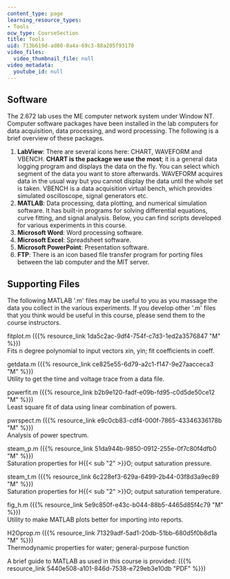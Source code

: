 ```yaml
---
content_type: page
learning_resource_types:
- Tools
ocw_type: CourseSection
title: Tools
uid: 713b619d-ad80-8a4a-69c3-88a205f93170
video_files:
  video_thumbnail_file: null
video_metadata:
  youtube_id: null
---
```


Software
--------

The 2.672 lab uses the ME computer network system under Window NT. Computer software packages have been installed in the lab computers for data acquisition, data processing, and word processing. The following is a brief overview of these packages.

1.  **LabView**: There are several icons here: CHART, WAVEFORM and VBENCH. **CHART is the package we use the most**; it is a general data logging program and displays the data on the fly. You can select which segment of the data you want to store afterwards. WAVEFORM acquires data in the usual way but you cannot display the data until the whole set is taken. VBENCH is a data acquisition virtual bench, which provides simulated oscilloscope, signal generators etc.
2.  **MATLAB**: Data processing, data plotting, and numerical simulation software. It has built-in programs for solving differential equations, curve fitting, and signal analysis. Below, you can find scripts developed for various experiments in this course.
3.  **Microsoft Word**: Word processing software.
4.  **Microsoft Excel**: Spreadsheet software.
5.  **Microsoft PowerPoint**: Presentation software.
6.  **FTP**: There is an icon based file transfer program for porting files between the lab computer and the MIT server.

Supporting Files
----------------

The following MATLAB '.m' files may be useful to you as you massage the data you collect in the various experiments. If you develop other '.m' files that you think would be useful in this course, please send them to the course instructors.

fitplot.m ({{% resource_link 1da5c2ac-9df4-754f-c7d3-1ed2a3576847 "M" %}})  
Fits n degree polynomial to input vectors xin, yin; fit coefficients in coeff.

getdata.m ({{% resource_link ce825e55-6d79-a2c1-f147-9e27aacceca3 "M" %}})  
Utility to get the time and voltage trace from a data file.

powerfit.m ({{% resource_link b2b9e120-fadf-e09b-fd95-c0d5de50ce12 "M" %}})  
Least square fit of data using linear combination of powers.

pwrspect.m ({{% resource_link e9c0cb83-cdf4-000f-7865-43346336178b "M" %}})  
Analysis of power spectrum.

steam\_p.m ({{% resource_link 51da944b-9850-0912-255e-0f7c80f4dfb0 "M" %}})  
Saturation properties for H{{< sub "2" >}}O; output saturation pressure.

steam\_t.m ({{% resource_link 6c228ef3-629a-6499-2b44-03f8d3a9ec89 "M" %}})  
Saturation properties for H{{< sub "2" >}}O; output saturation temperature.

fig\_h.m ({{% resource_link 5e9c850f-e43c-b044-88b5-4465d85f4c79 "M" %}})  
Utility to make MATLAB plots better for importing into reports.

H2Oprop.m ({{% resource_link 71329adf-5ad1-20db-51bb-680d5f0b8d1a "M" %}})  
Thermodynamic properties for water; general-purpose function

A brief guide to MATLAB as used in this course is provided: ({{% resource_link 5440e508-a101-846d-7538-e729eb3e10db "PDF" %}})